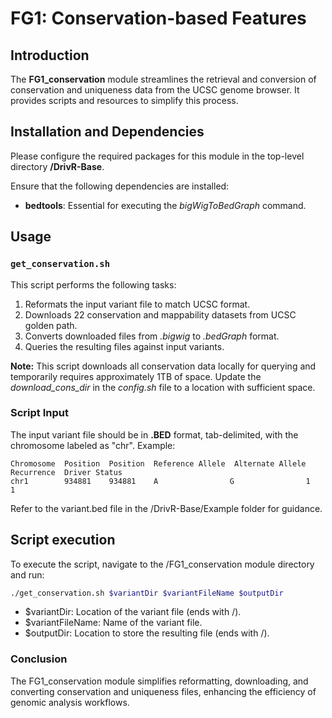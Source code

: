 # FG1: Conservation-based Features

## Introduction

The **FG1_conservation** module streamlines the retrieval and conversion of conservation and uniqueness data from the UCSC genome browser. It provides scripts and resources to simplify this process.

## Installation and Dependencies

Please configure the required packages for this module in the top-level directory **/DrivR-Base**.

Ensure that the following dependencies are installed:
- **bedtools**: Essential for executing the *bigWigToBedGraph* command.

## Usage

### `get_conservation.sh`

This script performs the following tasks:
1. Reformats the input variant file to match UCSC format.
2. Downloads 22 conservation and mappability datasets from UCSC golden path.
3. Converts downloaded files from *.bigwig* to *.bedGraph* format.
4. Queries the resulting files against input variants.

**Note:** This script downloads all conservation data locally for querying and temporarily requires approximately 1TB of space. Update the *download_cons_dir* in the *config.sh* file to a location with sufficient space.

### Script Input

The input variant file should be in **.BED** format, tab-delimited, with the chromosome labeled as "chr". Example:

```plaintext
Chromosome  Position  Position  Reference Allele  Alternate Allele  Recurrence  Driver Status
chr1        934881    934881    A                G                1           1
```

Refer to the variant.bed file in the /DrivR-Base/Example folder for guidance.

## Script execution
To execute the script, navigate to the /FG1_conservation module directory and run:

```bash
./get_conservation.sh $variantDir $variantFileName $outputDir
```

* $variantDir: Location of the variant file (ends with /).
* $variantFileName: Name of the variant file.
* $outputDir: Location to store the resulting file (ends with /).

### Conclusion
The FG1_conservation module simplifies reformatting, downloading, and converting conservation and uniqueness files, enhancing the efficiency of genomic analysis workflows.
